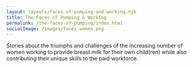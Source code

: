```yaml
---
layout: layouts/faces-of-pumping-and-working.njk
title: The Faces of Pumping & Working
permalink: /the-faces-of-pumping/index.html
socialImage: /images/faces-women.png
---
```

Stories about the triumphs and challenges of the increasing number of women working to provide breast milk for their own child(ren) while also contributing their unique skills to the paid workforce. 